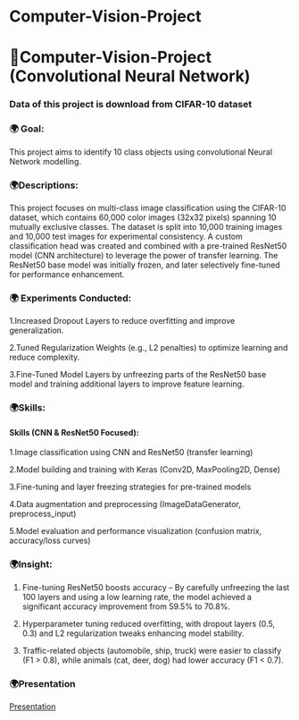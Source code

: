 # Computer-Vision-Project
# 🎑Computer-Vision-Project (Convolutional Neural Network)
### Data of this project is download from CIFAR-10 dataset


### 🌍 Goal:
This project aims to identify 10 class objects using convolutional Neural Network modelling. 

### 🌍Descriptions:
This project focuses on multi-class image classification using the CIFAR-10 dataset, which contains 60,000 color images (32x32 pixels) spanning 10 mutually exclusive classes. The dataset is split into 10,000 training images and 10,000 test images for experimental consistency. A custom classification head was created and combined with a pre-trained ResNet50 model (CNN architecture) to leverage the power of transfer learning. The ResNet50 base model was initially frozen, and later selectively fine-tuned for performance enhancement.

### 🌍 Experiments Conducted:
1.Increased Dropout Layers to reduce overfitting and improve generalization.
 
2.Tuned Regularization Weights (e.g., L2 penalties) to optimize learning and reduce complexity.

3.Fine-Tuned Model Layers by unfreezing parts of the ResNet50 base model and training additional layers to improve feature learning.




### 🌍Skills:


#### Skills (CNN & ResNet50 Focused):
1.Image classification using CNN and ResNet50 (transfer learning)

2.Model building and training with Keras (Conv2D, MaxPooling2D, Dense)

3.Fine-tuning and layer freezing strategies for pre-trained models

4.Data augmentation and preprocessing (ImageDataGenerator, preprocess_input)

5.Model evaluation and performance visualization (confusion matrix, accuracy/loss curves)

### 🌍Insight:
1. Fine-tuning ResNet50 boosts accuracy – By carefully unfreezing the last 100 layers and using a low learning rate, the model achieved a significant accuracy improvement from 59.5% to 70.8%.

2. Hyperparameter tuning reduced overfitting, with dropout layers (0.5, 0.3) and L2 regularization tweaks enhancing model stability.

3. Traffic-related objects (automobile, ship, truck) were easier to classify (F1 > 0.8), while animals (cat, deer, dog) had lower accuracy (F1 < 0.7).




### 🌍Presentation
[Presentation](https://youtu.be/zcPRyP_dtSE)
